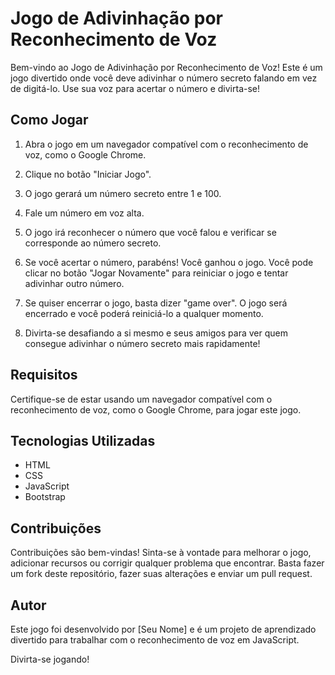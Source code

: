 # Jogo de Adivinhação por Reconhecimento de Voz

Bem-vindo ao Jogo de Adivinhação por Reconhecimento de Voz! Este é um jogo divertido onde você deve adivinhar o número secreto falando em vez de digitá-lo. Use sua voz para acertar o número e divirta-se!

## Como Jogar

1. Abra o jogo em um navegador compatível com o reconhecimento de voz, como o Google Chrome.

2. Clique no botão "Iniciar Jogo".

3. O jogo gerará um número secreto entre 1 e 100.

4. Fale um número em voz alta.

5. O jogo irá reconhecer o número que você falou e verificar se corresponde ao número secreto.

6. Se você acertar o número, parabéns! Você ganhou o jogo. Você pode clicar no botão "Jogar Novamente" para reiniciar o jogo e tentar adivinhar outro número.

7. Se quiser encerrar o jogo, basta dizer "game over". O jogo será encerrado e você poderá reiniciá-lo a qualquer momento.

8. Divirta-se desafiando a si mesmo e seus amigos para ver quem consegue adivinhar o número secreto mais rapidamente!

## Requisitos

Certifique-se de estar usando um navegador compatível com o reconhecimento de voz, como o Google Chrome, para jogar este jogo.

## Tecnologias Utilizadas

- HTML
- CSS
- JavaScript
- Bootstrap

## Contribuições

Contribuições são bem-vindas! Sinta-se à vontade para melhorar o jogo, adicionar recursos ou corrigir qualquer problema que encontrar. Basta fazer um fork deste repositório, fazer suas alterações e enviar um pull request.

## Autor

Este jogo foi desenvolvido por [Seu Nome] e é um projeto de aprendizado divertido para trabalhar com o reconhecimento de voz em JavaScript.

Divirta-se jogando!
